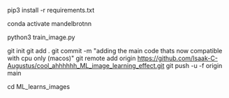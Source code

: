 pip3 install -r requirements.txt

conda activate mandelbrotnn

python3 train_image.py

git init
git add .
git commit -m "adding the main code thats now compatible with cpu only (macos)"
git remote add origin https://github.com/Isaak-C-Augustus/cool_ahhhhhh_ML_image_learning_effect.git
git push -u -f origin main

cd ML_learns_images